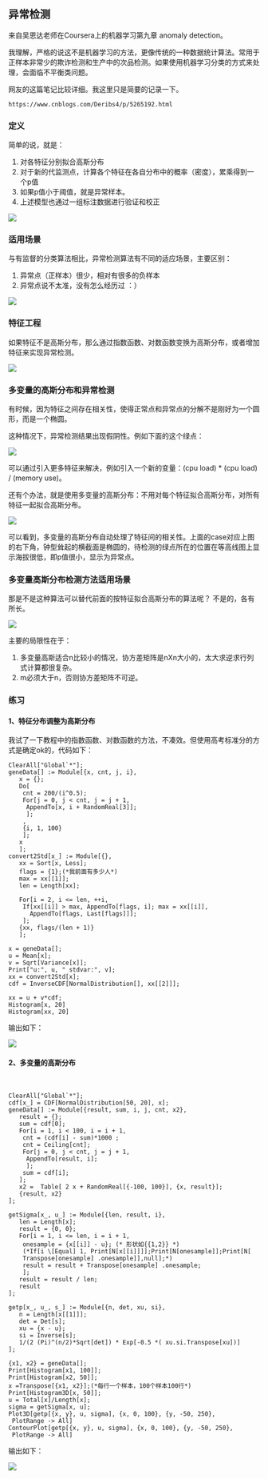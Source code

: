 ## 异常检测

来自吴恩达老师在Coursera上的机器学习第九章 anomaly detection。

我理解，严格的说这不是机器学习的方法，更像传统的一种数据统计算法。常用于正样本非常少的欺诈检测和生产中的次品检测。如果使用机器学习分类的方式来处理，会面临不平衡类问题。

网友的这篇笔记比较详细。我这里只是简要的记录一下。

```
https://www.cnblogs.com/Deribs4/p/5265192.html
```

### 定义

简单的说，就是：

1. 对各特征分别拟合高斯分布
2. 对于新的代监测点，计算各个特征在各自分布中的概率（密度），累乘得到一个p值
3. 如果p值小于阈值，就是异常样本。
4. 上述模型也通过一组标注数据进行验证和校正

![](img/anomaly_detect/anomaly_detect1.jpg)

### 适用场景

与有监督的分类算法相比，异常检测算法有不同的适应场景，主要区别：

1. 异常点（正样本）很少，相对有很多的负样本
2. 异常点说不太准，没有怎么经历过 ：）

![](img/anomaly_detect/anomaly_detect2.jpg)

### 特征工程

如果特征不是高斯分布，那么通过指数函数、对数函数变换为高斯分布，或者增加特征来实现异常检测。

![](img/anomaly_detect/anomaly_detect3.jpg)

### 多变量的高斯分布和异常检测

有时候，因为特征之间存在相关性，使得正常点和异常点的分解不是刚好为一个圆形，而是一个椭圆。

这种情况下，异常检测结果出现假阴性。例如下面的这个绿点：

![](img/anomaly_detect/anomaly_detect4.jpg)



可以通过引入更多特征来解决，例如引入一个新的变量：(cpu load) * (cpu load) / (memory use)。

还有个办法，就是使用多变量的高斯分布：不用对每个特征拟合高斯分布，对所有特征一起拟合高斯分布。

![](img/anomaly_detect/anomaly_detect5.jpg)

可以看到，多变量的高斯分布自动处理了特征间的相关性。上面的case对应上图的右下角，钟型耸起的横截面是椭圆的，待检测的绿点所在的位置在等高线图上显示海拔很低，即p值很小，显示为异常点。

### 多变量高斯分布检测方法适用场景

那是不是这种算法可以替代前面的按特征拟合高斯分布的算法呢？ 不是的，各有所长。

![](img/anomaly_detect/anomaly_detect6.jpg)

主要的局限性在于：

1. 多变量高斯适合n比较小的情况，协方差矩阵是nXn大小的，太大求逆求行列式计算都很复杂。
2. m必须大于n，否则协方差矩阵不可逆。

### 练习

#### 1、特征分布调整为高斯分布

我试了一下教程中的指数函数、对数函数的方法，不凑效。但使用高考标准分的方式是确定ok的，代码如下：

```
ClearAll["Global`*"];
geneData[] := Module[{x, cnt, j, i},
   x = {};
   Do[
    cnt = 200/(i^0.5);
    For[j = 0, j < cnt, j = j + 1,
     AppendTo[x, i + RandomReal[3]];
     ];
    ,
    {i, 1, 100}
    ];
   x
   ];
convert2Std[x_] := Module[{},
   xx = Sort[x, Less];
   flags = {1};(*我前面有多少人*)
   max = xx[[1]];
   len = Length[xx];

   For[i = 2, i <= len, ++i,
    If[xx[[i]] > max, AppendTo[flags, i]; max = xx[[i]],  
      AppendTo[flags, Last[flags]]];
    ];
   {xx, flags/(len + 1)}
   ];

x = geneData[];
u = Mean[x];
v = Sqrt[Variance[x]];
Print["u:", u, " stdvar:", v];
xx = convert2Std[x];
cdf = InverseCDF[NormalDistribution[], xx[[2]]];

xx = u + v*cdf;
Histogram[x, 20]
Histogram[xx, 20]
```

输出如下：

![](img/anomaly_detect/anomaly_detect7.jpg)

#### 2、多变量的高斯分布

​	

```
ClearAll["Global`*"];
cdf[x_] = CDF[NormalDistribution[50, 20], x];
geneData[] := Module[{result, sum, i, j, cnt, x2},
   result = {};
   sum = cdf[0];
   For[i = 1, i < 100, i = i + 1,
    cnt = (cdf[i] - sum)*1000 ;
    cnt = Ceiling[cnt];
    For[j = 0, j < cnt, j = j + 1,
     AppendTo[result, i];
     ];
    sum = cdf[i];
   ];
   x2 =  Table[ 2 x + RandomReal[{-100, 100}], {x, result}];
   {result, x2}
];

getSigma[x_, u_] := Module[{len, result, i},
   len = Length[x];
   result = {0, 0};
   For[i = 1, i <= len, i = i + 1,
    onesample = {x[[i]] - u}; (* 形状如{{1,2}} *)
    (*If[i \[Equal] 1, Print[N[x[[i]]]];Print[N[onesample]];Print[N[
    Transpose[onesample] .onesample]],null];*)
    result = result + Transpose[onesample] .onesample;
    ];
   result = result / len;
   result
];
   
getp[x_, u_, s_] := Module[{n, det, xu, si},
   n = Length[x[[1]]];
   det = Det[s];
   xu = {x - u};
   si = Inverse[s];
   1/(2 (Pi)^(n/2)*Sqrt[det]) * Exp[-0.5 *( xu.si.Transpose[xu])]
];

{x1, x2} = geneData[];
Print[Histogram[x1, 100]];
Print[Histogram[x2, 50]];
x =Transpose[{x1, x2}];(*每行一个样本，100个样本100行*)
Print[Histogram3D[x, 50]];
u = Total[x]/Length[x];
sigma = getSigma[x, u];
Plot3D[getp[{x, y}, u, sigma], {x, 0, 100}, {y, -50, 250}, 
 PlotRange -> All]
ContourPlot[getp[{x, y}, u, sigma], {x, 0, 100}, {y, -50, 250}, 
 PlotRange -> All]
```

输出如下：

![](img/anomaly_detect/anomaly_detect8.jpg)